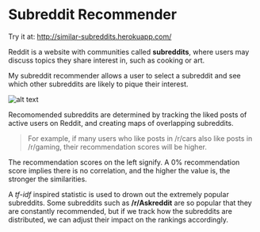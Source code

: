 # Subreddit Recommender

Try it at: http://similar-subreddits.herokuapp.com/

Reddit is a website with communities called **subreddits**, where users may discuss topics they share interest in, such as cooking or art.

My subreddit recommender allows a user to select a subreddit and see which other subreddits are likely to pique their interest.

![alt text](https://github.com/nalimuradov/Subreddit_Recommender/blob/master/static/rdt_rcmnd.png "gaming subreddit recommendations")

Recomomended subreddits are determined by tracking the liked posts of active users on Reddit, and creating maps of overlapping subreddits.

> For example, if many users who like posts in /r/cars also like posts in /r/gaming, their recommendation scores will be higher.

The recommendation scores on the left signify. A 0% recommendation score implies there is no correlation, and the higher the value is, the stronger the similarities.



A *tf-idf* inspired statistic is used to drown out the extremely popular subreddits. Some subreddits such as **/r/Askreddit** are so popular that they are constantly recommended, but if we track how the subreddits are distributed, we can adjust their impact on the rankings accordingly.

